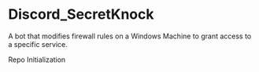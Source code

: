 # Discord_SecretKnock
A bot that modifies firewall rules on a Windows Machine to grant access to a specific service.

Repo Initialization
